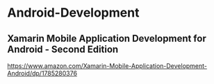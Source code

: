 # Android-Development


## Xamarin Mobile Application Development for Android - Second Edition 

https://www.amazon.com/Xamarin-Mobile-Application-Development-Android/dp/1785280376